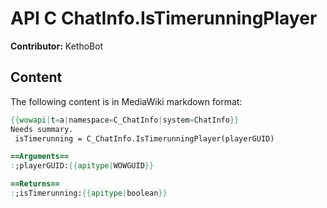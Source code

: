 # API C ChatInfo.IsTimerunningPlayer

**Contributor:** KethoBot

## Content

The following content is in MediaWiki markdown format:

```mediawiki
{{wowapi|t=a|namespace=C_ChatInfo|system=ChatInfo}}
Needs summary.
 isTimerunning = C_ChatInfo.IsTimerunningPlayer(playerGUID)

==Arguments==
:;playerGUID:{{apitype|WOWGUID}}

==Returns==
:;isTimerunning:{{apitype|boolean}}
```